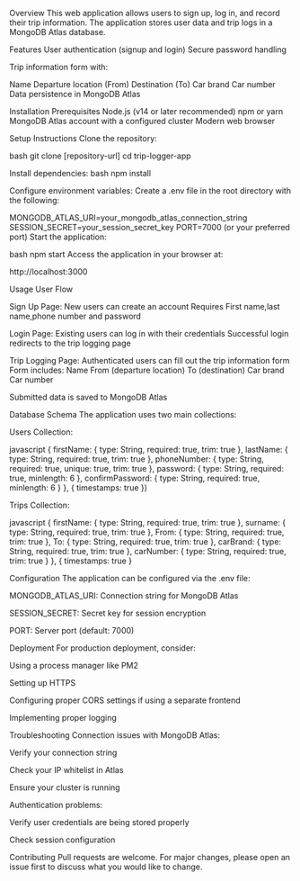 Overview
This web application allows users to sign up, log in, and record their trip information. The application stores user data and trip logs in a MongoDB Atlas database.

Features
User authentication (signup and login)
Secure password handling

Trip information form with:

Name
Departure location (From)
Destination (To)
Car brand
Car number
Data persistence in MongoDB Atlas

Installation
Prerequisites
Node.js (v14 or later recommended)
npm or yarn
MongoDB Atlas account with a configured cluster
Modern web browser

Setup Instructions
Clone the repository:

bash
git clone [repository-url]
cd trip-logger-app

Install dependencies:
bash
npm install

Configure environment variables:
Create a .env file in the root directory with the following:

MONGODB_ATLAS_URI=your_mongodb_atlas_connection_string
SESSION_SECRET=your_session_secret_key
PORT=7000 (or your preferred port)
Start the application:

bash
npm start
Access the application in your browser at:

http://localhost:3000


Usage
User Flow


Sign Up Page:
New users can create an account
Requires First name,last name,phone number and password

Login Page:
Existing users can log in with their credentials
Successful login redirects to the trip logging page

Trip Logging Page:
Authenticated users can fill out the trip information form
Form includes:
Name
From (departure location)
To (destination)
Car brand
Car number

Submitted data is saved to MongoDB Atlas

Database Schema
The application uses two main collections:

Users Collection:

javascript
{
    firstName: { type: String, required: true, trim: true },
    lastName: { type: String, required: true, trim: true },
    phoneNumber: { type: String, required: true, unique: true, trim: true },
    password: { type: String, required: true, minlength: 6 },
    confirmPassword: { type: String, required: true, minlength: 6 }
}, { timestamps: true })


Trips Collection:

javascript
{
    firstName: { type: String, required: true, trim: true },
    surname: { type: String, required: true, trim: true },
    From: { type: String, required: true, trim: true },
    To: { type: String, required: true, trim: true },
    carBrand: { type: String, required: true, trim: true },
    carNumber: { type: String, required: true, trim: true }
}, { timestamps: true }


Configuration
The application can be configured via the .env file:

MONGODB_ATLAS_URI: Connection string for MongoDB Atlas

SESSION_SECRET: Secret key for session encryption

PORT: Server port (default: 7000)

Deployment
For production deployment, consider:

Using a process manager like PM2

Setting up HTTPS

Configuring proper CORS settings if using a separate frontend

Implementing proper logging

Troubleshooting
Connection issues with MongoDB Atlas:

Verify your connection string

Check your IP whitelist in Atlas

Ensure your cluster is running

Authentication problems:

Verify user credentials are being stored properly

Check session configuration

Contributing
Pull requests are welcome. For major changes, please open an issue first to discuss what you would like to change.
